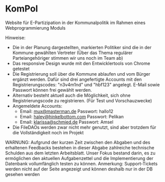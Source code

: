 # KomPol
Website für E-Partizipation in der Kommunalpolitik im Rahmen eines Webprogrammierung Moduls

Hinweise:
- Die in der Planung dargestellten, markierten Politiker sind die in der Kommune gewählten Vertreter (Über das Thema regulärer Parteiangehöriger stimmen wir uns noch im Team ab)
- Das responsive Design wurde mit den Entwicklertools von Chrome getestet
- Die Registrierung soll über die Kommune ablaufen und vom Bürger ergänzt werden. Dafür sind drei angefertigte Accounts mit den Registrierungscodes: "n3v4m1nd" und "hbf123" angelegt. E-Mail sowie Passwort können frei gewählt werden. 
- Alternativ besteht aktuell auch die Möglichkeit, sich ohne Registrierungscode zu registrieren. (Für Test und Vorschauzwecke)
- Angemeldete Accounts: 
  - Email: mux@masterman.de Passwort: hallo12 
  - Email: haley@hinkelbottom.com Passwort: Pelikan
  - Email: klarissa@schmied.de Passwort: Amsel
- Die FileDAOs werden zwar nicht mehr genutzt, sind aber trotzdem für die Vollständigkeit noch im Projekt

WARNUNG:
Aufgrund der kurzen Zeit zwischen den Abgaben und des erhaltenen Feedbacks bestehen in dieser Abgabe zahlreiche technische Schulden aus dem letzten Arbeitsblatt.
Unser Fokus bestand darin, es zu ermöglichen den aktuellen Aufgabenzettel und die Implementierung der Datenbank vollumfänglich testen zu können.
Anmerkung: Support-Tickets werden nicht auf der Seite angezeigt und können deshalb nur in der DB gesehen werden